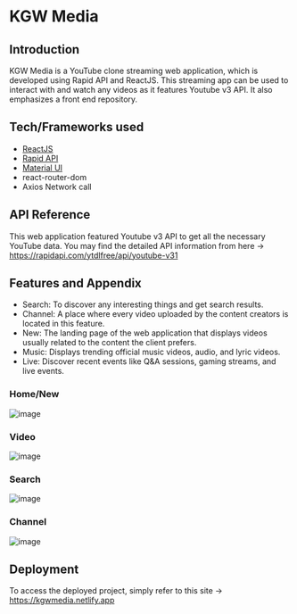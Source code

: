# KGW Media
## Introduction
KGW Media is a YouTube clone streaming web application, which is developed using Rapid API and ReactJS. This streaming app can be used to interact with and watch any videos as it features Youtube v3 API. It also emphasizes a front end repository. 
 
## Tech/Frameworks used
- [ReactJS](https://react.dev/)
- [Rapid API](https://rapidapi.com/hub)
- [Material UI](https://mui.com/material-ui/getting-started/installation/)
- react-router-dom
- Axios Network call

## API Reference
This web application featured Youtube v3 API to get all the necessary YouTube data. You may find the detailed API information from here -> https://rapidapi.com/ytdlfree/api/youtube-v31
 
## Features and Appendix
- Search: To discover any interesting things and get search results.
- Channel: A place where every video uploaded by the content creators is located in this feature.
- New: The landing page of the web application that displays videos usually related to the content the client prefers.
- Music: Displays trending official music videos, audio, and lyric videos.
- Live: Discover recent events like Q&A sessions, gaming streams, and live events.
  
### Home/New
![image](https://github.com/Kaleabgw/_youtube_clone_/assets/139714674/1e5a78ef-8289-43fe-8cdd-7191184bfd88)
### Video
![image](https://github.com/Kaleabgw/_youtube_clone_/assets/139714674/20d68b51-e2f9-4a37-bfed-6211fdf866c7)
### Search 
![image](https://github.com/Kaleabgw/_youtube_clone_/assets/139714674/e381fe3c-99cf-4f9c-ac83-2ee94a8d3786)
### Channel
![image](https://github.com/Kaleabgw/_youtube_clone_/assets/139714674/068ddb99-6489-4f25-8916-a947540c009e)


## Deployment

To access the deployed project, simply refer to this site -> https://kgwmedia.netlify.app




